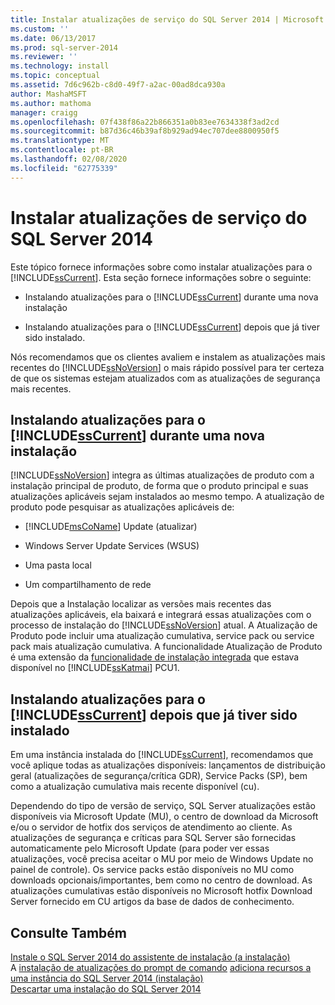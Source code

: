 ```yaml
---
title: Instalar atualizações de serviço do SQL Server 2014 | Microsoft Docs
ms.custom: ''
ms.date: 06/13/2017
ms.prod: sql-server-2014
ms.reviewer: ''
ms.technology: install
ms.topic: conceptual
ms.assetid: 7d6c962b-c8d0-49f7-a2ac-00ad8dca930a
author: MashaMSFT
ms.author: mathoma
manager: craigg
ms.openlocfilehash: 07f438f86a22b866351a0b83ee7634338f3ad2cd
ms.sourcegitcommit: b87d36c46b39af8b929ad94ec707dee8800950f5
ms.translationtype: MT
ms.contentlocale: pt-BR
ms.lasthandoff: 02/08/2020
ms.locfileid: "62775339"
---
```

# <a name="install-sql-server-2014-servicing-updates"></a>Instalar atualizações de serviço do SQL Server 2014
  Este tópico fornece informações sobre como instalar atualizações para o [!INCLUDE[ssCurrent](../../includes/sscurrent-md.md)]. Esta seção fornece informações sobre o seguinte:  
  
-   Instalando atualizações para o [!INCLUDE[ssCurrent](../../includes/sscurrent-md.md)] durante uma nova instalação  
  
-   Instalando atualizações para o [!INCLUDE[ssCurrent](../../includes/sscurrent-md.md)] depois que já tiver sido instalado.  
  
 Nós recomendamos que os clientes avaliem e instalem as atualizações mais recentes do [!INCLUDE[ssNoVersion](../../includes/ssnoversion-md.md)] o mais rápido possível para ter certeza de que os sistemas estejam atualizados com as atualizações de segurança mais recentes.  
  
## <a name="installing-updates-for-includesscurrentincludessscurrent-mdmd-during-a-new-installation"></a>Instalando atualizações para o [!INCLUDE[ssCurrent](../../includes/sscurrent-md.md)] durante uma nova instalação  
 [!INCLUDE[ssNoVersion](../../includes/ssnoversion-md.md)] integra as últimas atualizações de produto com a instalação principal de produto, de forma que o produto principal e suas atualizações aplicáveis sejam instalados ao mesmo tempo. A atualização de produto pode pesquisar as atualizações aplicáveis de:  
  
-   [!INCLUDE[msCoName](../../includes/msconame-md.md)] Update (atualizar)  
  
-   Windows Server Update Services (WSUS)  
  
-   Uma pasta local  
  
-   Um compartilhamento de rede  
  
 Depois que a Instalação localizar as versões mais recentes das atualizações aplicáveis, ela baixará e integrará essas atualizações com o processo de instalação do [!INCLUDE[ssNoVersion](../../includes/ssnoversion-md.md)] atual. A Atualização de Produto pode incluir uma atualização cumulativa, service pack ou service pack mais atualização cumulativa. A funcionalidade Atualização de Produto é uma extensão da [funcionalidade de instalação integrada](https://go.microsoft.com/fwlink/?LinkId=219945) que estava disponível no [!INCLUDE[ssKatmai](../../includes/sskatmai-md.md)] PCU1.  
  
## <a name="installing-updates-for-includesscurrentincludessscurrent-mdmd-after-it-has-already-been-installed"></a>Instalando atualizações para o [!INCLUDE[ssCurrent](../../includes/sscurrent-md.md)] depois que já tiver sido instalado  
 Em uma instância instalada do [!INCLUDE[ssCurrent](../../includes/sscurrent-md.md)], recomendamos que você aplique todas as atualizações disponíveis: lançamentos de distribuição geral (atualizações de segurança/crítica GDR), Service Packs (SP), bem como a atualização cumulativa mais recente disponível (cu).  
  
 Dependendo do tipo de versão de serviço, SQL Server atualizações estão disponíveis via Microsoft Update (MU), o centro de download da Microsoft e/ou o servidor de hotfix dos serviços de atendimento ao cliente. As atualizações de segurança e críticas para SQL Server são fornecidas automaticamente pelo Microsoft Update (para poder ver essas atualizações, você precisa aceitar o MU por meio de Windows Update no painel de controle). Os service packs estão disponíveis no MU como downloads opcionais/importantes, bem como no centro de download. As atualizações cumulativas estão disponíveis no Microsoft hotfix Download Server fornecido em CU artigos da base de dados de conhecimento.  
  
## <a name="see-also"></a>Consulte Também  
 [Instale o SQL Server 2014 do assistente de instalação &#40;a instalação&#41;](install-sql-server-from-the-installation-wizard-setup.md)   
 A [instalação de atualizações do prompt de comando](installing-updates-from-the-command-prompt.md) [adiciona recursos a uma instância do SQL Server 2014 &#40;instalação&#41;](add-features-to-an-instance-of-sql-server-setup.md)   
 [Descartar uma instalação do SQL Server 2014](repair-a-failed-sql-server-installation.md)  
  
  
